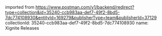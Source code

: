 imported from https://www.postman.com/v1/backend/redirect?type=collection&id=35240-ccb983aa-def7-49f2-8bd5-7dc774108930&entityId=169279&publisherType=team&publisherId=37129
collectionId: 35240-ccb983aa-def7-49f2-8bd5-7dc774108930
name: Xignite Releases
